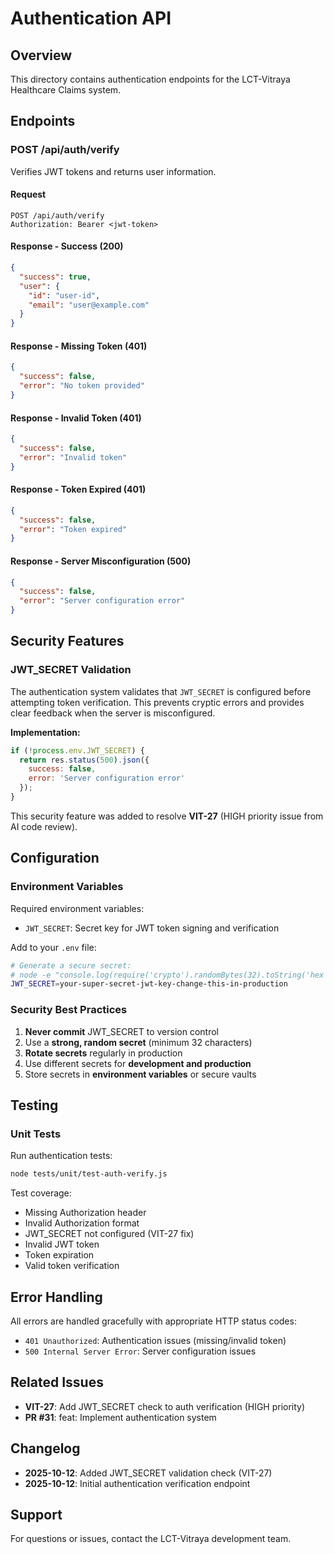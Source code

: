 # Authentication API

## Overview
This directory contains authentication endpoints for the LCT-Vitraya Healthcare Claims system.

## Endpoints

### POST /api/auth/verify
Verifies JWT tokens and returns user information.

#### Request
```http
POST /api/auth/verify
Authorization: Bearer <jwt-token>
```

#### Response - Success (200)
```json
{
  "success": true,
  "user": {
    "id": "user-id",
    "email": "user@example.com"
  }
}
```

#### Response - Missing Token (401)
```json
{
  "success": false,
  "error": "No token provided"
}
```

#### Response - Invalid Token (401)
```json
{
  "success": false,
  "error": "Invalid token"
}
```

#### Response - Token Expired (401)
```json
{
  "success": false,
  "error": "Token expired"
}
```

#### Response - Server Misconfiguration (500)
```json
{
  "success": false,
  "error": "Server configuration error"
}
```

## Security Features

### JWT_SECRET Validation
The authentication system validates that `JWT_SECRET` is configured before attempting token verification. This prevents cryptic errors and provides clear feedback when the server is misconfigured.

**Implementation:**
```javascript
if (!process.env.JWT_SECRET) {
  return res.status(500).json({
    success: false,
    error: 'Server configuration error'
  });
}
```

This security feature was added to resolve **VIT-27** (HIGH priority issue from AI code review).

## Configuration

### Environment Variables
Required environment variables:
- `JWT_SECRET`: Secret key for JWT token signing and verification

Add to your `.env` file:
```bash
# Generate a secure secret:
# node -e "console.log(require('crypto').randomBytes(32).toString('hex'))"
JWT_SECRET=your-super-secret-jwt-key-change-this-in-production
```

### Security Best Practices
1. **Never commit** JWT_SECRET to version control
2. Use a **strong, random secret** (minimum 32 characters)
3. **Rotate secrets** regularly in production
4. Use different secrets for **development and production**
5. Store secrets in **environment variables** or secure vaults

## Testing

### Unit Tests
Run authentication tests:
```bash
node tests/unit/test-auth-verify.js
```

Test coverage:
- Missing Authorization header
- Invalid Authorization format
- JWT_SECRET not configured (VIT-27 fix)
- Invalid JWT token
- Token expiration
- Valid token verification

## Error Handling
All errors are handled gracefully with appropriate HTTP status codes:
- `401 Unauthorized`: Authentication issues (missing/invalid token)
- `500 Internal Server Error`: Server configuration issues

## Related Issues
- **VIT-27**: Add JWT_SECRET check to auth verification (HIGH priority)
- **PR #31**: feat: Implement authentication system

## Changelog
- **2025-10-12**: Added JWT_SECRET validation check (VIT-27)
- **2025-10-12**: Initial authentication verification endpoint

## Support
For questions or issues, contact the LCT-Vitraya development team.
